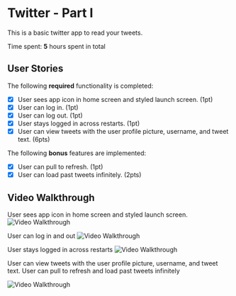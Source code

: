 # Twitter - Part I

This is a basic twitter app to read your tweets.

Time spent: **5** hours spent in total

## User Stories

The following **required** functionality is completed:

- [X] User sees app icon in home screen and styled launch screen. (1pt)
- [X] User can log in. (1pt)
- [X] User can log out. (1pt)
- [X] User stays logged in across restarts. (1pt)
- [X] User can view tweets with the user profile picture, username, and tweet text. (6pts)

The following **bonus** features are implemented:

- [X] User can pull to refresh. (1pt)
- [X] User can load past tweets infinitely. (2pts)

## Video Walkthrough

User sees app icon in home screen and styled launch screen.
<img src='http://g.recordit.co/Ppxia8JQMc.gif' title='App Icon in home screen and styled launch scrren' width='' alt='Video Walkthrough' />

User can log in and out
<img src='http://g.recordit.co/uliKybcX3U.gif' title='User can log in and out' width='' alt='Video Walkthrough' />

User stays logged in across restarts
<img src='http://g.recordit.co/erQeNqKJjw.gif' title='User stays logged in across restarts' width='' alt='Video Walkthrough' />

User can view tweets with the user profile picture, username, and tweet text.
User can pull to refresh and load past tweets infinitely


<img src='http://g.recordit.co/21IRJR8OBP.gif' title='' width='' alt='Video Walkthrough' />
